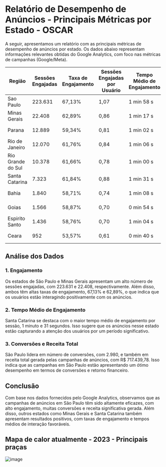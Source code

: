 # Relatório de Desempenho de Anúncios - Principais Métricas por Estado - OSCAR

A seguir, apresentamos um relatório com as principais métricas de desempenho de anúncios por estado. Os dados abaixo representam informações relevantes obtidas do Google Analytics, com foco nas métricas de campanhas (Google/Meta).

| Região              | Sessões Engajadas | Taxa de Engajamento | Sessões Engajadas por Usuário | Tempo Médio de Engajamento | Conversões | Receita Total       |
|---------------------|-------------------|---------------------|------------------------------|---------------------------|------------|---------------------|
| Sao Paulo          | 223.631           | 67,13%              | 1,07                         | 1 min 58 s                | 2.980,00   | R$ 717.439,78       |
| Minas Gerais       | 22.408            | 62,89%              | 0,86                         | 1 min 17 s                | 223,00     | R$ 59.992,81        |
| Parana             | 12.889            | 59,34%              | 0,81                         | 1 min 02 s                | 130,00     | R$ 32.531,71        |
| Rio de Janeiro     | 12.070            | 61,76%              | 0,84                         | 1 min 06 s                | 105,00     | R$ 25.156,58        |
| Rio Grande do Sul  | 10.378            | 61,66%              | 0,78                         | 1 min 00 s                | 90,00      | R$ 22.689,67        |
| Santa Catarina     | 7.323             | 61,84%              | 0,88                         | 1 min 31 s                | 72,00      | R$ 23.307,46        |
| Bahia              | 1.840             | 58,71%              | 0,74                         | 1 min 08 s                | 27,00      | R$ 6.191,19         |
| Goias              | 1.566             | 58,87%              | 0,70                         | 0 min 54 s                | 17,00      | R$ 6.705,14         |
| Espirito Santo     | 1.436             | 58,76%              | 0,70                         | 1 min 04 s                | 23,00      | R$ 5.986,16         |
| Ceara              | 952               | 53,57%              | 0,61                         | 0 min 40 s                | 11,00      | R$ 3.448,14         |

## Análise dos Dados

### 1. Engajamento

Os estados de São Paulo e Minas Gerais apresentam um alto número de sessões engajadas, com 223.631 e 22.408, respectivamente. Além disso, ambos têm altas taxas de engajamento, 67,13% e 62,89%, o que indica que os usuários estão interagindo positivamente com os anúncios.

### 2. Tempo Médio de Engajamento

Santa Catarina se destaca com o maior tempo médio de engajamento por sessão, 1 minuto e 31 segundos. Isso sugere que os anúncios nesse estado estão capturando a atenção dos usuários por um período significativo.

### 3. Conversões e Receita Total

São Paulo lidera em número de conversões, com 2.980, e também em receita total gerada pelas campanhas de anúncios, com R$ 717.439,78. Isso indica que as campanhas em São Paulo estão apresentando um ótimo desempenho em termos de conversões e retorno financeiro.

## Conclusão

Com base nos dados fornecidos pelo Google Analytics, observamos que as campanhas de anúncios em São Paulo têm sido altamente eficazes, com alto engajamento, muitas conversões e receita significativa gerada. Além disso, outros estados como Minas Gerais e Santa Catarina também apresentam resultados positivos, com taxas de engajamento e tempos médios de interação favoráveis.

## Mapa de calor atualmente - 2023 - Principais praças

![image](https://github.com/PedroCruzADS/relatorios-ads/assets/56441411/86684d8e-98f9-49eb-9d7b-38c6c0c0f8c7)



